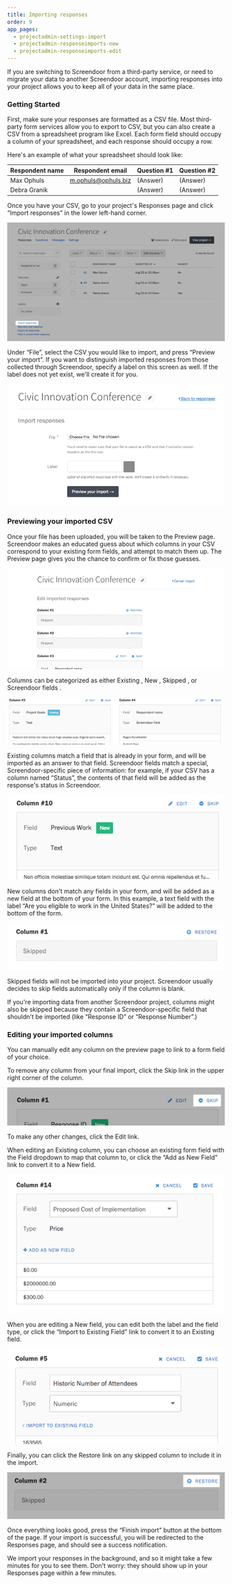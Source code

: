 ```yaml
---
title: Importing responses
order: 9
app_pages:
  - projectadmin-settings-import
  - projectadmin-responseimports-new
  - projectadmin-responseimports-edit
---
```


If you are switching to Screendoor from a third-party service, or need to migrate your data to another Screendoor account, importing responses into your project allows you to keep all of your data in the same place.

### Getting Started

First, make sure your responses are formatted as a CSV file. Most third-party form services allow you to export to CSV, but you can also create a CSV from a spreadsheet program like Excel. Each form field should occupy a column of your spreadsheet, and each response should occupy a row.

Here's an example of what your spreadsheet should look like:

| Respondent name | Respondent email    | Question #1 | Question #2 |
|-----------------|---------------------|-------------|-------------|
| Max Ophuls      | m.ophuls@ophuls.biz | (Answer)    | (Answer)    |
| Debra Granik    |                     | (Answer)    | (Answer)    |


Once you have your CSV, go to your project's Responses page and click &ldquo;Import responses&rdquo; in the lower left-hand corner.

![Link to the Import responses page.](../images/import_1.png)

Under &ldquo;File&rdquo;, select the CSV you would like to import, and press &ldquo;Preview your import&rdquo;. If you want to distinguish imported responses from those collected through Screendoor, specify a label on this screen as well. If the label does not yet exist, we'll create it for you.

![The Import responses page.](../images/import_2.png)

### Previewing your imported CSV

Once your file has been uploaded, you will be taken to the Preview page. Screendoor makes an educated guess about which columns in your CSV correspond to your existing form fields, and attempt to match them up. The Preview page gives you the chance to confirm or fix those guesses.

![Previewing your import.](../images/import_3.png)

Columns can be categorized as either <span class='label label_info'>Existing</span> , <span class='label label_success'>New</span> , <span class="label label_error">Skipped</span> , or <span class='label'>Screendoor fields</span> .

![Existing columns and Screendoor fields.](../images/import_existing.png)

<span class='label label_info'>Existing</span> columns match a field that is already in your form, and will be imported as an answer to that field. <span class='label'>Screendoor fields</span> match a special, Screendoor-specific piece of information: for example, if your CSV has a column named &ldquo;Status&rdquo;, the contents of that field will be added as the response's status in Screendoor.

![Importing new fields.](../images/import_new.png)

<span class='label label_success'>New</span> columns don't match any fields in your form, and will be added as a new field at the bottom of your form. In this example, a text field with the label &ldquo;Are you eligible to work in the United States?&rdquo; will be added to the bottom of the form.

![Skipping imported fields.](../images/import_skipped.png)

<span class="label label_error">Skipped</span> fields will not be imported into your project. Screendoor usually decides to skip fields automatically only if the column is blank.

If you're importing data from another Screendoor project, columns might also be skipped because they contain a Screendoor-specific field that shouldn't be imported (like &ldquo;Response ID&rdquo; or &ldquo;Response Number&rdquo;.)

### Editing your imported columns

You can manually edit any column on the preview page to link to a form field of your choice.

To remove any column from your final import, click the Skip link in the upper right corner of the column.

![Skipping imported fields.](../images/import_preview_1.png)

To make any other changes, click the Edit link.

When editing an <span class='label label_info'>Existing</span> column, you can choose an existing form field with the Field dropdown to map that column to, or click the &ldquo;Add as New Field&rdquo; link to convert it to a <span class='label label_success'>New</span> field.

![Editing an existing form field.](../images/import_preview_2.png)

When you are editing a <span class='label label_success'>New</span> field, you can edit both the label and the field type, or click the &ldquo;Import to Existing Field&rdquo; link to convert it to an <span class='label label_info'>Existing</span> field.

![Editing a new form field.](../images/import_preview_3.png)

Finally, you can click the Restore link on any skipped column to include it in the import.

![Restoring a skipped form field.](../images/import_preview_4.png)

Once everything looks good, press the &ldquo;Finish import&rdquo; button at the bottom of the page. If your import is successful, you will be redirected to the Responses page, and should see a success notification.

We import your responses in the background, and so it might take a few minutes for you to see them. Don't worry: they should show up in your Responses page within a few minutes.
